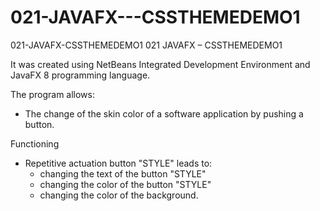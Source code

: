 # 021-JAVAFX---CSSTHEMEDEMO1
021-JAVAFX-CSSTHEMEDEMO1
021 JAVAFX – CSSTHEMEDEMO1

It was created using NetBeans Integrated Development Environment and JavaFX 8 programming language.

The program allows:
- The change of the skin color of a software application by pushing a button.

Functioning
- Repetitive actuation button "STYLE" leads to:
	* changing the text of the button "STYLE"
	* changing the color of the button "STYLE"
	* changing the color of the background.
